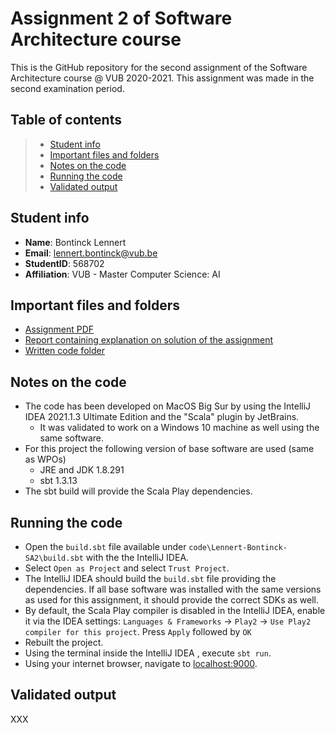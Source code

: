 # Assignment 2 of Software Architecture course

This is the GitHub repository for the second assignment of the Software Architecture course @ VUB 2020-2021. This assignment was made in the second examination period.

## Table of contents

> - [Student info](#student-info)
> - [Important files and folders](#important-files-and-folders)
> - [Notes on the code](#notes-on-the-code)
> - [Running the code](#running-the-code)
> - [Validated output](#validated-output)

## Student info
- **Name**: Bontinck Lennert
- **Email**: lennert.bontinck@vub.be
- **StudentID**: 568702
- **Affiliation**: VUB - Master Computer Science: AI

## Important files and folders
- [Assignment PDF](assignment.pdf)
- [Report containing explanation on solution of the assignment](Lennert-Bontinck-SA2.pdf)
- [Written code folder](code/)

## Notes on the code

- The code has been developed on MacOS Big Sur by using the IntelliJ IDEA 2021.1.3 Ultimate Edition and the "Scala" plugin by JetBrains.
   - It was validated to work on a Windows 10 machine as well using the same software.
- For this project the following version of base software are used (same as WPOs)
   - JRE and JDK 1.8.291
   - sbt 1.3.13
- The sbt build will provide the Scala Play dependencies.

## Running the code

- Open the ```build.sbt``` file available under ```code\Lennert-Bontinck-SA2\build.sbt``` with the the IntelliJ IDEA.
- Select ```Open as Project``` and select ```Trust Project```.
- The IntelliJ IDEA should build the ```build.sbt``` file providing the dependencies. If all base software was installed with the same versions as used for this assignment, it should provide the correct SDKs as well.
- By default, the Scala Play compiler is disabled in the IntelliJ IDEA, enable it via the IDEA settings: ```Languages & Frameworks``` -> ```Play2``` -> ```Use Play2 compiler for this project```. Press ```Apply``` followed by ```OK```
- Rebuilt the project.
- Using the terminal inside the IntelliJ IDEA , execute ```sbt run```.
- Using your internet browser, navigate to [localhost:9000](http://localhost:9000/).

## Validated output

XXX